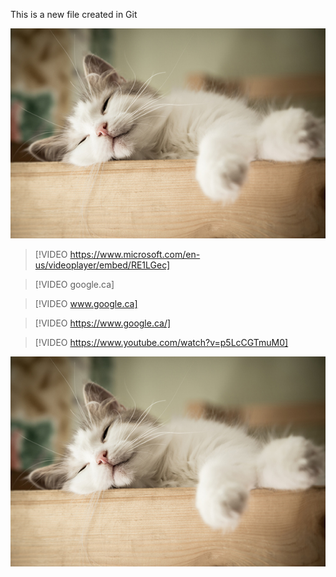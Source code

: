 This is a new file created in Git

![alt text](../cat1.jpg)

> [!VIDEO https://www.microsoft.com/en-us/videoplayer/embed/RE1LGec]

> [!VIDEO google.ca]

> [!VIDEO www.google.ca]

> [!VIDEO https://www.google.ca/]

> [!VIDEO https://www.youtube.com/watch?v=p5LcCGTmuM0]

![alt_text](/cat1.jpg)
